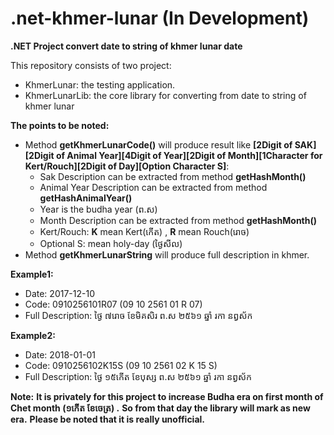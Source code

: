 # .net-khmer-lunar (In Development)
**.NET Project convert date to string of khmer lunar date**

This repository consists of two project:
 + KhmerLunar: the testing application.
 + KhmerLunarLib: the core library for converting from date to string of khmer lunar
 
**The points to be noted:**
 + Method **getKhmerLunarCode()** will produce result like **[2Digit of SAK][2Digit of Animal Year][4Digit of Year][2Digit of Month][1Character for Kert/Rouch][2Digit of Day][Option Character S]**:
	- Sak Description can be extracted from method **getHashMonth()**
	- Animal Year Description can be extracted from method **getHashAnimalYear()**
	- Year is the budha year (ព.ស)
	- Month Description can be extracted from method **getHashMonth()**
	- Kert/Rouch: **K** mean Kert(កើត) , **R** mean Rouch(រោច)
	- Optional S: mean holy-day (ថ្ងៃសីល)
 + Method **getKhmerLunarString** will produce full description in khmer.
 
 **Example1:** 
  - Date: 2017-12-10 
  - Code: 0910256101R07 (09 10 2561 01 R 07)
  - Full Description: ថ្ងៃ ៧រោច ខែមិគសិរ ព.ស ២៥៦១ ឆ្នាំ រកា នព្វ​ស័ក
 
 **Example2:** 
  - Date: 2018-01-01 
  - Code: 0910256102K15S (09 10 2561 02 K 15 S)
  - Full Description: ថ្ងៃ ១៥កើត ខែបុស្ស ព.ស ២៥៦១ ឆ្នាំ រកា នព្វ​ស័ក
  
**Note:**
**It is privately for this project to increase Budha era on first month of Chet month (១កើត ខែចេត្រ) .**
**So from that day the library will mark as new era.**
**Please be noted that it is really unofficial.**
